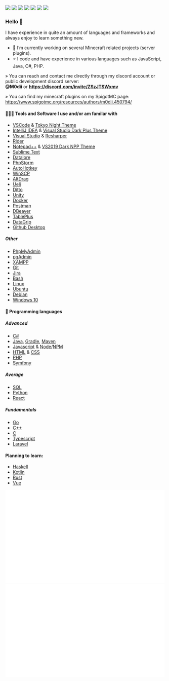 <img src="https://badges.strrl.dev/commits/all/M0diis"> <img src="https://badges.strrl.dev/commits/yearly/M0diis"> <img src="https://badges.strrl.dev/commits/monthly/M0diis"> <img src="https://badges.strrl.dev/visits/M0diis/M0diis"> <img src="https://badges.strrl.dev/repos/M0diis"> <img src="https://badges.strrl.dev/gists/M0diis"> <img src="https://img.shields.io/discord/780152822682877952">

### Hello 👋

I have experience in quite an amount of languages and frameworks and always enjoy to learn something new.

- 🔭 I’m currently working on several Minecraft related projects (server plugins).
- ⭐ I code and have experience in various languages such as JavaScript, Java, C#, PHP.

» You can reach and contact me directly through my discord account or public development discord server:  
**@M0dii** or **https://discord.com/invite/ZSzJTSWxmv**

» You can find my minecraft plugins on my SpigotMC page:  
https://www.spigotmc.org/resources/authors/m0dii.450794/

#### 👨🏻‍💻 Tools and Software I use and/or am familar with

- [VSCode](https://code.visualstudio.com) & [Tokyo Night Theme](https://marketplace.visualstudio.com/items?itemName=enkia.tokyo-night)
- [IntelliJ IDEA](https://www.jetbrains.com/idea) & [Visual Studio Dark Plus Theme](https://plugins.jetbrains.com/plugin/12255-visual-studio-code-dark-plus-theme)
- [Visual Studio](https://visualstudio.microsoft.com/vs) & [Resharper](https://www.jetbrains.com/resharper/)
- [Rider](https://www.jetbrains.com/rider/)
- [Notepad++](https://notepad-plus-plus.org) & [VS2019 Dark NPP Theme](https://github.com/hellon8/VS2019-Dark-Npp)
- [Sublime Text](https://www.sublimetext.com/)
- [Datalore](https://datalore.jetbrains.com/)
- [PhpStorm](https://www.jetbrains.com/phpstorm/)
- [AutoHotkey](https://www.autohotkey.com)
- [WinSCP](https://winscp.net)
- [AltDrag](https://stefansundin.github.io/altdrag)
- [Ueli](https://ueli.app)
- [Ditto](https://ditto-cp.sourceforge.io)
- [Unity](https://unity.com/)
- [Docker](https://www.docker.com/)
- [Postman](https://www.postman.com/)
- [DBeaver](https://dbeaver.io/)
- [TablePlus](https://tableplus.com/)
- [DataGrip](https://www.jetbrains.com/datagrip/)
- [Github Desktop](https://desktop.github.com/)

##### Other

- [PhpMyAdmin](https://www.phpmyadmin.net/)
- [pgAdmin](https://www.pgadmin.org/)
- [XAMPP](https://www.apachefriends.org/index.html)
- [Git](https://git-scm.com/)
- [Jira](https://www.atlassian.com/software/jira)
- [Bash](https://www.gnu.org/software/bash/) 
- [Linux](https://www.linux.org/)
- [Ubuntu](https://ubuntu.com/)
- [Debian](https://www.debian.org/)
- [Windows 10](https://www.microsoft.com/en-in/software-download/windows10)

#### 🧩 Programming languages

##### Advanced
- [C#](https://docs.microsoft.com/en-us/dotnet/csharp/)
- [Java](https://docs.oracle.com/en/java/), [Gradle](https://docs.gradle.org/current/userguide/userguide.html), [Maven](https://maven.apache.org/)
- [Javascript](https://developer.mozilla.org/en-US/docs/Web/JavaScript) & [Node](https://nodejs.org/en/)/[NPM](https://www.npmjs.com/)
- [HTML](https://developer.mozilla.org/en-US/docs/Web/HTML) & [CSS](https://developer.mozilla.org/en-US/docs/Web/CSS)
- [PHP](https://www.php.net/)
- [Symfony](https://symfony.com/)

##### Average
- [SQL](https://www.w3schools.com/sql/)
- [Python](https://www.python.org/)
- [React](https://reactjs.org/)

##### Fundamentals
- [Go](https://go.dev/)
- [C++](https://docs.microsoft.com/en-us/cpp/?view=msvc-170)
- [C](https://docs.microsoft.com/en-us/cpp/c-language/?view=msvc-170)
- [Typescript](https://www.typescriptlang.org/)
- [Laravel](https://laravel.com/)

#### Planning to learn:
- [Haskell](https://www.haskell.org/)
- [Kotlin](https://kotlinlang.org/)
- [Rust](https://www.rust-lang.org/)
- [Vue](https://vuejs.org/)

<p class="center">
  <img src="https://github.com/M0diis/M0diis/blob/output/generated/overview.svg">
  <img src="https://github.com/M0diis/M0diis/blob/output/generated/languages.svg">
</p>
